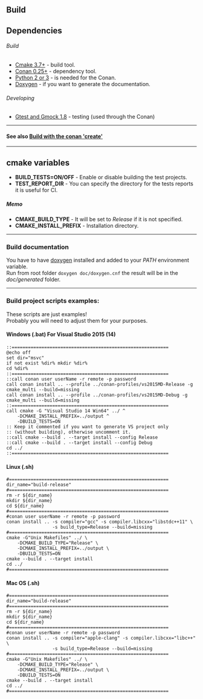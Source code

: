 ## Build

## Dependencies
###### Build
- [Cmake 3.7+](https://cmake.org) - build tool.
- [Conan 0.25+](https://www.conan.io) - dependency tool.
- [Python 2 or 3](https://www.python.org) - is needed for the Conan.
- [Doxygen](http://www.stack.nl/~dimitri/doxygen) - if you want to generate the documentation.

###### Developing
- [Gtest and Gmock 1.8](https://github.com/google/googletest) - testing (used through the Conan)  

-------------------------------------------------------------------------------------

#### See also [Build with the conan 'create'](conan-create.md)

-------------------------------------------------------------------------------------

## cmake variables
- **BUILD_TESTS=ON/OFF** - Enable or disable building the test projects.
- **TEST_REPORT_DIR** - You can specify the directory for the tests reports it is useful for CI.
##### Memo
- **CMAKE_BUILD_TYPE** - It will be set to _Release_ if it is not specified.
- **CMAKE_INSTALL_PREFIX** - Installation directory.

-------------------------------------------------------------------------------------

### Build documentation
You have to have [doxygen](http://www.stack.nl/~dimitri/doxygen/) installed and added to your _PATH_ environment variable.  
Run from root folder ``` doxygen doc/doxygen.cnf ``` the result will be in the _doc/generated_ folder.

-------------------------------------------------------------------------------------

### Build project scripts examples:
These scripts are just examples!  
Probably you will need to adjust them for your purposes.

#### Windows (.bat) For Visual Studio 2015 (14)
```
::==========================================================
@echo off
set dir="msvc"
if not exist %dir% mkdir %dir%
cd %dir%
::==========================================================
::call conan user userName -r remote -p password
call conan install .. --profile ../conan-profiles/vs2015MD-Release -g cmake_multi --build=missing
call conan install .. --profile ../conan-profiles/vs2015MD-Debug -g cmake_multi --build=missing
::==========================================================
call cmake -G "Visual Studio 14 Win64" ../ ^
	-DCMAKE_INSTALL_PREFIX=../output ^
	-DBUILD_TESTS=ON
:: Keep it commented if you want to generate VS project only
:: (without building), otherwise uncomment it.
::call cmake --build . --target install --config Release
::call cmake --build . --target install --config Debug
cd ../
::==========================================================
```

#### Linux (.sh)
```
#===========================================================
dir_name="build-release"
#===========================================================
rm -r ${dir_name}
mkdir ${dir_name}
cd ${dir_name}
#===========================================================
#conan user userName -r remote -p password
conan install .. -s compiler="gcc" -s compiler.libcxx="libstdc++11" \
                 -s build_type=Release --build=missing
#===========================================================
cmake -G"Unix Makefiles" ../ \
    -DCMAKE_BUILD_TYPE="Release" \
    -DCMAKE_INSTALL_PREFIX=../output \
    -DBUILD_TESTS=ON
cmake --build . --target install
cd ../
#===========================================================
```

#### Mac OS (.sh)
```
#===========================================================
dir_name="build-release"
#===========================================================
rm -r ${dir_name}
mkdir ${dir_name}
cd ${dir_name}
#===========================================================
#conan user userName -r remote -p password
conan install .. -s compiler="apple-clang" -s compiler.libcxx="libc++" \
                 -s build_type=Release --build=missing
#===========================================================
cmake -G"Unix Makefiles" ../ \
    -DCMAKE_BUILD_TYPE="Release" \
    -DCMAKE_INSTALL_PREFIX=../output \
    -DBUILD_TESTS=ON
cmake --build . --target install
cd ../
#===========================================================
```
